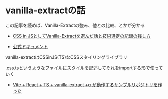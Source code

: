# vanilla-extractの話

この記事を読めば、Vanilla-Extractの強み、他との比較、とかが分かる

- [CSS in JSとしてVanilla-Extractを選んだ話と技術選定の記録の残し方](https://tech.plaid.co.jp/karte-blocks-vanilla-extract-adr)

- [公式ドキュメント](https://vanilla-extract.style/)

vanilla-extractはCSSinJS(TS)なCSSスタイリングライブラリ

.css.tsというようなファイルにスタイルを記述してそれをimportする形で使っていく

- [Vite + React + TS + vanilla-extract +α が動作するサンプルリポジトリを作った](https://zenn.dev/meijin/articles/vite-react-ts-vanilla-extract-playground)
